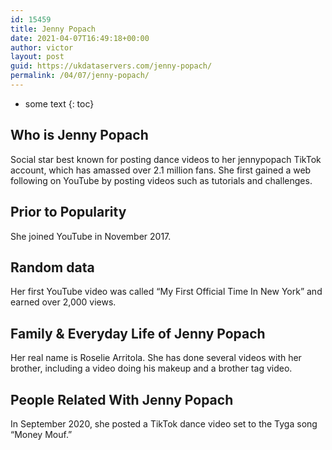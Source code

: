 ```yaml
---
id: 15459
title: Jenny Popach
date: 2021-04-07T16:49:18+00:00
author: victor
layout: post
guid: https://ukdataservers.com/jenny-popach/
permalink: /04/07/jenny-popach/
---
```


* some text
{: toc}


## Who is Jenny Popach



Social star best known for posting dance videos to her jennypopach TikTok account, which has amassed over 2.1 million fans. She first gained a web following on YouTube by posting videos such as tutorials and challenges. 

                
                
                
## Prior to Popularity



She joined YouTube in November 2017. 

                
                
                
## Random data



Her first YouTube video was called &#8220;My First Official Time In New York&#8221; and earned over 2,000 views. 

                
                
                
## Family & Everyday Life of Jenny Popach



Her real name is Roselie Arritola. She has done several videos with her brother, including a video doing his makeup and a brother tag video. 

                
                
                
## People Related With Jenny Popach



In September 2020, she posted a TikTok dance video set to the Tyga song &#8220;Money Mouf.&#8221; 

                
              
            
          
          
          